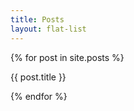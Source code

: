 ```yaml
---
title: Posts
layout: flat-list
---
```


<div class="container">
  {% for post in site.posts %}
    <p>{{ post.title }}</p>
  {% endfor %}
</div>